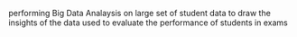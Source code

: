  performing Big Data Analaysis on large set of student data to draw the insights of the data used to evaluate the performance of students in exams 
